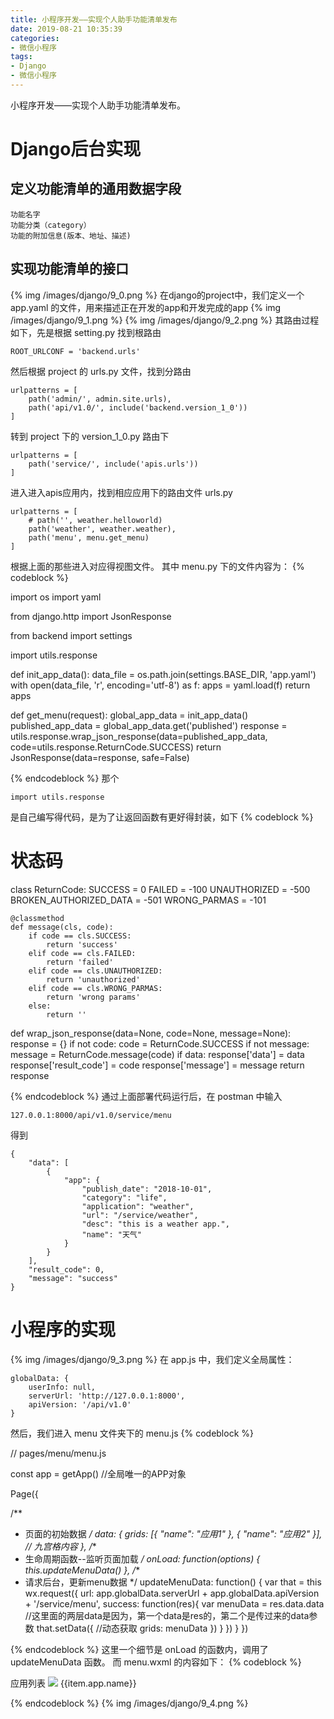 ```yaml
---
title: 小程序开发——实现个人助手功能清单发布
date: 2019-08-21 10:35:39
categories:
- 微信小程序
tags:
- Django
- 微信小程序
---
```

小程序开发——实现个人助手功能清单发布。
<!-- more -->
# Django后台实现
## 定义功能清单的通用数据字段

	功能名字
	功能分类（category）
	功能的附加信息(版本、地址、描述)
	
## 实现功能清单的接口
{% img /images/django/9_0.png %}
在django的project中，我们定义一个 app.yaml 的文件，用来描述正在开发的app和开发完成的app
{% img /images/django/9_1.png %}
{% img /images/django/9_2.png %}
其路由过程如下，先是根据 setting.py 找到根路由

	ROOT_URLCONF = 'backend.urls'
	
然后根据 project 的 urls.py 文件，找到分路由

	urlpatterns = [
		path('admin/', admin.site.urls),
		path('api/v1.0/', include('backend.version_1_0'))
	]
	
转到 project 下的 version_1_0.py 路由下

	urlpatterns = [
		path('service/', include('apis.urls'))
	]

进入进入apis应用内，找到相应应用下的路由文件 urls.py

	urlpatterns = [
		# path('', weather.helloworld)
		path('weather', weather.weather),
		path('menu', menu.get_menu)
	]

根据上面的那些进入对应得视图文件。
其中 menu.py 下的文件内容为：
{% codeblock %}

import os
import yaml

from django.http import JsonResponse

from backend import settings

import utils.response


def init_app_data():
    data_file = os.path.join(settings.BASE_DIR, 'app.yaml')
    with open(data_file, 'r', encoding='utf-8') as f:
        apps = yaml.load(f)
        return apps


def get_menu(request):
    global_app_data = init_app_data()
    published_app_data = global_app_data.get('published')
    response = utils.response.wrap_json_response(data=published_app_data,
                                                 code=utils.response.ReturnCode.SUCCESS)
    return JsonResponse(data=response, safe=False)

{% endcodeblock %}
那个

	import utils.response
	
是自己编写得代码，是为了让返回函数有更好得封装，如下
{% codeblock %}

# 状态码
class ReturnCode:
    SUCCESS = 0
    FAILED = -100
    UNAUTHORIZED = -500
    BROKEN_AUTHORIZED_DATA = -501
    WRONG_PARMAS = -101

    @classmethod
    def message(cls, code):
        if code == cls.SUCCESS:
            return 'success'
        elif code == cls.FAILED:
            return 'failed'
        elif code == cls.UNAUTHORIZED:
            return 'unauthorized'
        elif code == cls.WRONG_PARMAS:
            return 'wrong params'
        else:
            return ''


def wrap_json_response(data=None, code=None, message=None):
    response = {}
    if not code:
        code = ReturnCode.SUCCESS
    if not message:
        message = ReturnCode.message(code)
    if data:
        response['data'] = data
    response['result_code'] = code
    response['message'] = message
    return response

{% endcodeblock %}
通过上面部署代码运行后，在 postman 中输入

	127.0.0.1:8000/api/v1.0/service/menu
	
得到

	{
		"data": [
			{
				"app": {
					"publish_date": "2018-10-01",
					"category": "life",
					"application": "weather",
					"url": "/service/weather",
					"desc": "this is a weather app.",
					"name": "天气"
				}
			}
		],
		"result_code": 0,
		"message": "success"
	}
	

# 小程序的实现
{% img /images/django/9_3.png %}
在 app.js 中，我们定义全局属性：

	globalData: {
		userInfo: null,
		serverUrl: 'http://127.0.0.1:8000',
		apiVersion: '/api/v1.0'
	}

然后，我们进入 menu 文件夹下的 menu.js
{% codeblock %}

// pages/menu/menu.js

const app = getApp() //全局唯一的APP对象

Page({

  /**
   * 页面的初始数据
   */
  data: {
    grids: [{
      "name": "应用1"
    }, {
      "name": "应用2"
    }], // 九宫格内容
  },
    /**
   * 生命周期函数--监听页面加载
   */
  onLoad: function(options) {
    this.updateMenuData()
  },
  /**
   * 请求后台，更新menu数据
   */
  updateMenuData: function() {
    var that = this
    wx.request({
      url: app.globalData.serverUrl + app.globalData.apiVersion + '/service/menu',
      success: function(res){
        var menuData = res.data.data //这里面的两层data是因为，第一个data是res的，第二个是传过来的data参数
        that.setData({  //动态获取
          grids: menuData
        })
      }
    })
  }
})

{% endcodeblock %}
这里一个细节是 onLoad 的函数内，调用了 updateMenuData 函数。
而 menu.wxml 的内容如下：
{% codeblock %}

<!--pages/menu/menu.wxml-->
<view class="page">
  <view class="page__hd">
    <view class="weui-panel__hd">应用列表</view>
  </view>
  <view class="page__bd">
    <view class="weui-grids">
      <block wx:for="{{grids}}" wx:key="*this">
        <navigator url="" class="weui-grid" hover-class="weui-grid_active" data-index='{{index}}' bindtap='onNavigatorTap'>
          <image class="weui-grid__icon" src="../../../resources/icons/cube.svg" />
          <!-- <view class="weui-grid__label">{{item.name}}</view> -->
          <!-- 如果不是动态数据，应该没有app这个数据的，但是，由于获取动态数据，那么我们加上app -->
          <view class="weui-grid__label">{{item.app.name}}</view>
        </navigator>
      </block>
    </view>
  </view>
</view>

{% endcodeblock %}
{% img /images/django/9_4.png %}






